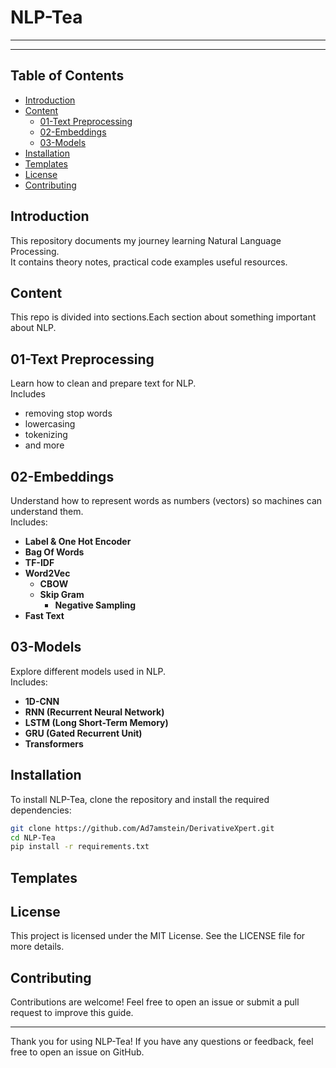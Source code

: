 # NLP-Tea 

---
---

## Table of Contents

- [Introduction](#introduction)
- [Content](#content)
  - [01-Text Preprocessing](#01-text-preprocessing)
  - [02-Embeddings](#02-embeddings)
  - [03-Models](#03-models)
- [Installation](#installation)
- [Templates](#templates)
- [License](#license)
- [Contributing](#contributing)

## Introduction

This repository documents my journey learning Natural Language Processing.   
It contains theory notes, practical code examples useful resources.   

## Content

This repo is divided into sections.Each section about something important about NLP.

## 01-Text Preprocessing

Learn how to clean and prepare text for NLP.  
Includes 
- removing stop words
- lowercasing
- tokenizing
- and more

## 02-Embeddings
 
Understand how to represent words as numbers (vectors) so machines can understand them.  
Includes:

- **Label & One Hot Encoder**
- **Bag Of Words**
- **TF-IDF**
- **Word2Vec**
   - **CBOW**
   - **Skip Gram**
     - **Negative Sampling**
- **Fast Text**

## 03-Models  
Explore different models used in NLP.   
Includes:

- **1D-CNN**
- **RNN (Recurrent Neural Network)**
- **LSTM (Long Short-Term Memory)**  
- **GRU (Gated Recurrent Unit)**  
- **Transformers**  

## Installation

To install NLP-Tea, clone the repository and install the required dependencies:

```sh
git clone https://github.com/Ad7amstein/DerivativeXpert.git
cd NLP-Tea
pip install -r requirements.txt
```

## Templates

## License

This project is licensed under the MIT License. See the LICENSE file for more details.

## Contributing 

Contributions are welcome! Feel free to open an issue or submit a pull request to improve this guide.

---

Thank you for using NLP-Tea! If you have any questions or feedback, feel free to open an issue on GitHub.
